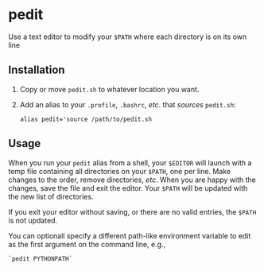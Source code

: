 # pedit
Use a text editor to modify your `$PATH` where each directory is on its own line

## Installation

1. Copy or move `pedit.sh` to whatever location you want.
2. Add an alias to your `.profile`, `.bashrc`, *etc*. that *sources* `pedit.sh`:

    `alias pedit='source /path/to/pedit.sh`

## Usage

When you run your `pedit` alias from a shell, your `$EDITOR` will launch with a
temp file containing all directories on your `$PATH`, one per line. Make changes to the
order, remove directories, *etc*. When you are happy with the changes, save the
file and exit the editor. Your `$PATH` will be updated with the new list of
directories.

If you exit your editor without saving, or there are no valid entries, the
`$PATH` is not updated.

You can optionall specify a different path-like environment variable to edit as the
first argument on the command line, e.g.,

    `pedit PYTHONPATH`
